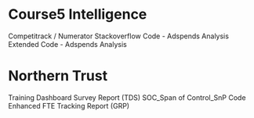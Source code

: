 # Course5 Intelligence
Competitrack / Numerator Stackoverflow Code - Adspends Analysis
Extended Code - Adspends Analysis

# Northern Trust
Training Dashboard Survey Report (TDS)
SOC_Span of Control_SnP Code
Enhanced FTE Tracking Report (GRP)